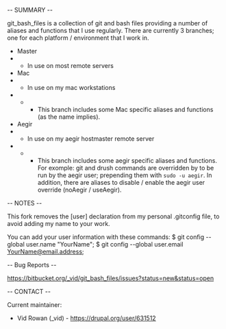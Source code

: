 -- SUMMARY --

git_bash_files is a collection of git and bash files providing a number of aliases and functions that I use regularly. 
There are currently 3 branches; one for each platform / environment that I work in.

* Master
* * In use on most remote servers
* Mac
* * In use on my mac workstations
* * * This branch includes some Mac specific aliases and functions (as the name implies).
* Aegir
* * In use on my aegir hostmaster remote server
* * * This branch includes some aegir specific aliases and functions. For exomple: git and drush commands are overridden by to be run by the aegir user; prepending them with <code>sudo -u aegir</code>. In addition, there are aliases to disable / enable the aegir user override (noAegir / useAegir).

-- NOTES --

This fork removes the [user] declaration from my personal .gitconfig file, to avoid adding my name to your work. 

You can add your user information with these commands: 
$ git config --global user.name "YourName"; 
$ git config --global user.email YourName@email.address; 

-- Bug Reports --

https://bitbucket.org/_vid/git_bash_files/issues?status=new&status=open

-- CONTACT --

Current maintainer:
* Vid Rowan (_vid) - https://drupal.org/user/631512